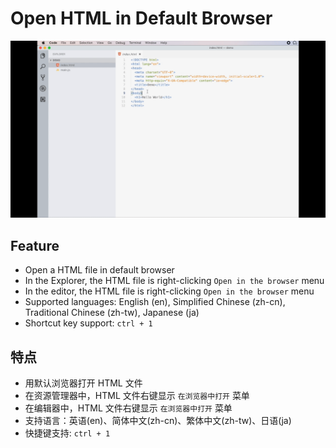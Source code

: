 # Open HTML in Default Browser

![preview](./preview.gif)

## Feature
- Open a HTML file in default browser
- In the Explorer, the HTML file is right-clicking `Open in the browser` menu
- In the editor, the HTML file is right-clicking `Open in the browser` menu
- Supported languages: English (en), Simplified Chinese (zh-cn), Traditional Chinese (zh-tw), Japanese (ja)
- Shortcut key support: `ctrl + 1`

## 特点
- 用默认浏览器打开 HTML 文件
- 在资源管理器中，HTML 文件右键显示 `在浏览器中打开` 菜单
- 在编辑器中，HTML 文件右键显示 `在浏览器中打开` 菜单
- 支持语言：英语(en)、简体中文(zh-cn)、繁体中文(zh-tw)、日语(ja)
- 快捷键支持: `ctrl + 1`